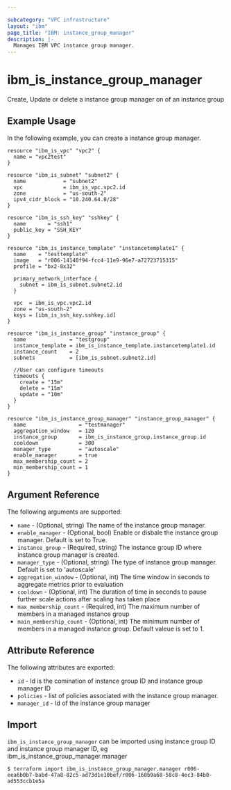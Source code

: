 ```yaml
---

subcategory: "VPC infrastructure"
layout: "ibm"
page_title: "IBM: instance_group_manager"
description: |-
  Manages IBM VPC instance group manager.
---
```


# ibm\_is_instance_group_manager

Create, Update or delete a instance group manager on of an instance group

## Example Usage

In the following example, you can create a instance group manager.

```hcl
resource "ibm_is_vpc" "vpc2" {
  name = "vpc2test"
}

resource "ibm_is_subnet" "subnet2" {
  name            = "subnet2"
  vpc             = ibm_is_vpc.vpc2.id
  zone            = "us-south-2"
  ipv4_cidr_block = "10.240.64.0/28"
}

resource "ibm_is_ssh_key" "sshkey" {
  name       = "ssh1"
  public_key = "SSH_KEY"
}

resource "ibm_is_instance_template" "instancetemplate1" {
  name    = "testtemplate"
  image   = "r006-14140f94-fcc4-11e9-96e7-a72723715315"
  profile = "bx2-8x32"

  primary_network_interface {
    subnet = ibm_is_subnet.subnet2.id
  }

  vpc  = ibm_is_vpc.vpc2.id
  zone = "us-south-2"
  keys = [ibm_is_ssh_key.sshkey.id]
}

resource "ibm_is_instance_group" "instance_group" {
  name              = "testgroup"
  instance_template = ibm_is_instance_template.instancetemplate1.id
  instance_count    = 2
  subnets           = [ibm_is_subnet.subnet2.id]

  //User can configure timeouts
  timeouts {
    create = "15m"
    delete = "15m"
	update = "10m"
  }
}

resource "ibm_is_instance_group_manager" "instance_group_manager" {
  name                 = "testmanager"
  aggregation_window   = 120
  instance_group       = ibm_is_instance_group.instance_group.id
  cooldown             = 300
  manager_type         = "autoscale"
  enable_manager       = true
  max_membership_count = 2
  min_membership_count = 1
}
```

## Argument Reference

The following arguments are supported:

* `name` - (Optional, string) The name of the instance group manager.
* `enable_manager` - (Optional, bool) Enable or disbale the instance group manager. Default is set to True.
* `instance_group` - (Required, string) The instance group ID where instance group manager is created.
* `manager_type` - (Optional, string) The type of instance group manager. Default is set to 'autoscale'
* `aggregation_window` - (Optional, int) The time window in seconds to aggregate metrics prior to evaluation
* `cooldown` - (Optional, int) The duration of time in seconds to pause further scale actions after scaling has taken place
* `max_membership_count` - (Required, int) The maximum number of members in a managed instance group
* `main_membership_count` - (Optional, int) The minimum number of members in a managed instance group. Default valeue is set to 1.

## Attribute Reference

The following attributes are exported:

* `id` - Id is the comination of instance group ID and instance group manager ID
* `policies` - list of policies associated with the instance group manager.
* `manager_id` - Id of the instance group manager

## Import

`ibm_is_instance_group_manager` can be imported using instance group ID and instance group manager ID, eg ibm_is_instance_group_manager.manager

```
$ terraform import ibm_is_instance_group_manager.manager r006-eea6b0b7-babd-47a8-82c5-ad73d1e10bef/r006-160b9a68-58c8-4ec3-84b0-ad553ccb1e5a
```
